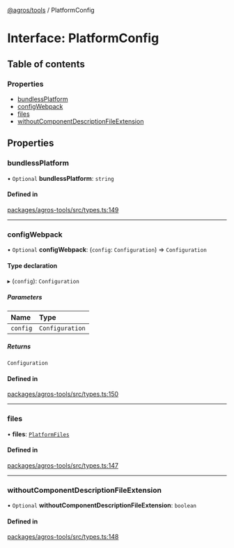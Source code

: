 [@agros/tools](../index.md) / PlatformConfig

# Interface: PlatformConfig

## Table of contents

### Properties

- [bundlessPlatform](PlatformConfig.md#bundlessplatform)
- [configWebpack](PlatformConfig.md#configwebpack)
- [files](PlatformConfig.md#files)
- [withoutComponentDescriptionFileExtension](PlatformConfig.md#withoutcomponentdescriptionfileextension)

## Properties

### <a id="bundlessplatform" name="bundlessplatform"></a> bundlessPlatform

• `Optional` **bundlessPlatform**: `string`

#### Defined in

[packages/agros-tools/src/types.ts:149](https://github.com/agrosjs/agros/blob/45f6140/packages/agros-tools/src/types.ts#L149)

___

### <a id="configwebpack" name="configwebpack"></a> configWebpack

• `Optional` **configWebpack**: (`config`: `Configuration`) => `Configuration`

#### Type declaration

▸ (`config`): `Configuration`

##### Parameters

| Name | Type |
| :------ | :------ |
| `config` | `Configuration` |

##### Returns

`Configuration`

#### Defined in

[packages/agros-tools/src/types.ts:150](https://github.com/agrosjs/agros/blob/45f6140/packages/agros-tools/src/types.ts#L150)

___

### <a id="files" name="files"></a> files

• **files**: [`PlatformFiles`](PlatformFiles.md)

#### Defined in

[packages/agros-tools/src/types.ts:147](https://github.com/agrosjs/agros/blob/45f6140/packages/agros-tools/src/types.ts#L147)

___

### <a id="withoutcomponentdescriptionfileextension" name="withoutcomponentdescriptionfileextension"></a> withoutComponentDescriptionFileExtension

• `Optional` **withoutComponentDescriptionFileExtension**: `boolean`

#### Defined in

[packages/agros-tools/src/types.ts:148](https://github.com/agrosjs/agros/blob/45f6140/packages/agros-tools/src/types.ts#L148)
